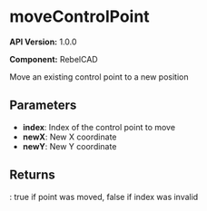 # moveControlPoint

**API Version:** 1.0.0

**Component:** RebelCAD

Move an existing control point to a new position

## Parameters

- **index**: Index of the control point to move
- **newX**: New X coordinate
- **newY**: New Y coordinate

## Returns

: true if point was moved, false if index was invalid

